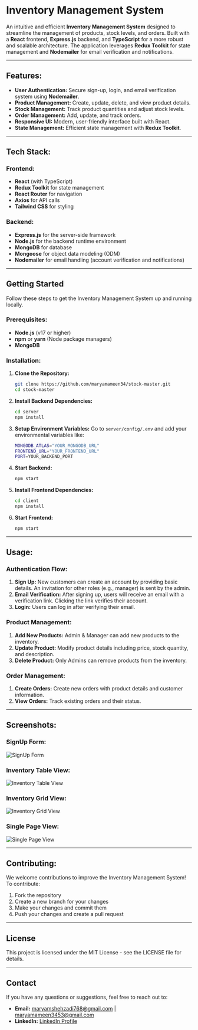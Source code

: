 # Inventory Management System

An intuitive and efficient **Inventory Management System** designed to streamline the management of products, stock levels, and orders. Built with a **React** frontend, **Express.js** backend, and **TypeScript** for a more robust and scalable architecture. The application leverages **Redux Toolkit** for state management and **Nodemailer** for email verification and notifications.

---

## Features:

- **User Authentication:** Secure sign-up, login, and email verification system using **Nodemailer**.
- **Product Management:** Create, update, delete, and view product details.
- **Stock Management:** Track product quantities and adjust stock levels.
- **Order Management:** Add, update, and track orders.
- **Responsive UI:** Modern, user-friendly interface built with React.
- **State Management:** Efficient state management with **Redux Toolkit**.

---

## Tech Stack:

### Frontend:
- **React** (with TypeScript)
- **Redux Toolkit** for state management
- **React Router** for navigation
- **Axios** for API calls
- **Tailwind CSS** for styling

### Backend:
- **Express.js** for the server-side framework
- **Node.js** for the backend runtime environment
- **MongoDB** for database
- **Mongoose** for object data modeling (ODM)
- **Nodemailer** for email handling (account verification and notifications)

---

## Getting Started

Follow these steps to get the Inventory Management System up and running locally.

### Prerequisites:
- **Node.js** (v17 or higher)
- **npm** or **yarn** (Node package managers)
- **MongoDB**

### Installation:
1. **Clone the Repository:**
    ```bash
    git clone https://github.com/maryamameen34/stock-master.git
    cd stock-master
    ```
2. **Install Backend Dependencies:**
    ```bash
    cd server
    npm install
    ```
3. **Setup Environment Variables:**
    Go to `server/config/.env` and add your environmental variables like:
    ```bash
    MONGODB_ATLAS="YOUR_MONGODB_URL"
    FRONTEND_URL="YOUR_FRONTEND_URL"
    PORT=YOUR_BACKEND_PORT
    ```
4. **Start Backend:**
    ```bash
    npm start
    ```
5. **Install Frontend Dependencies:**
    ```bash
    cd client
    npm install
    ```
6. **Start Frontend:**
    ```bash
    npm start
    ```

---

## Usage:

### Authentication Flow:
1. **Sign Up:** New customers can create an account by providing basic details. An invitation for other roles (e.g., manager) is sent by the admin.
2. **Email Verification:** After signing up, users will receive an email with a verification link. Clicking the link verifies their account.
3. **Login:** Users can log in after verifying their email.

### Product Management:
1. **Add New Products:** Admin & Manager can add new products to the inventory.
2. **Update Product:** Modify product details including price, stock quantity, and description.
3. **Delete Product:** Only Admins can remove products from the inventory.

### Order Management:
1. **Create Orders:** Create new orders with product details and customer information.
2. **View Orders:** Track existing orders and their status.

---

## Screenshots:

### SignUp Form:
![SignUp Form](https://github.com/maryamameen34/stock-master/blob/main/Screenshot%202024-11-05%20075707.png)

### Inventory Table View:
![Inventory Table View](https://github.com/maryamameen34/stock-master/blob/main/Screenshot%202024-11-05%20090055.png)

### Inventory Grid View:
![Inventory Grid View](https://github.com/maryamameen34/stock-master/blob/main/Screenshot%202024-11-05%20090238.png)

### Single Page View:
![Single Page View](https://github.com/maryamameen34/stock-master/blob/main/Screenshot%202024-11-05%20090159.png)

---

## Contributing:

We welcome contributions to improve the Inventory Management System! To contribute:

1. Fork the repository
2. Create a new branch for your changes
3. Make your changes and commit them
4. Push your changes and create a pull request

---

## License

This project is licensed under the MIT License - see the LICENSE file for details.

---

## Contact

If you have any questions or suggestions, feel free to reach out to:

- **Email:** [maryamshehzadi768@gmail.com](mailto:maryamshehzadi768@gmail.com) | [maryamameen3453@gmail.com](mailto:maryamameen3453@gmail.com)
- **LinkedIn:** [LinkedIn Profile](https://www.linkedin.com/in/maryam-ameen/)
